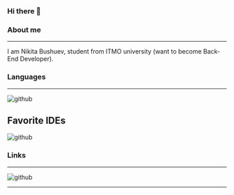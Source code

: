 ### Hi there 👋

### **About me**
---
I am Nikita Bushuev, student from ITMO university (want to become Back-End Developer).


### **Languages**
---
![github](https://img.shields.io/badge/C-00599C?style=for-the-badge&logo=c&logoColor=white)

Favorite IDEs
---
![github](https://img.shields.io/badge/Visual_Studio-5C2D91?style=for-the-badge&logo=visual%20studio&logoColor=white)

### **Links**
---
![github](https://img.shields.io/badge/GitHub-000000?style=for-the-badge&logo=GitHub&logoColor=white)

---
<!--
**DsiDerInKo/DsiDerInKo** is a ✨ _special_ ✨ repository because its `README.md` (this file) appears on your GitHub profile.

Here are some ideas to get you started:

- 🔭 I’m currently working on ...
- 🌱 I’m currently learning ...
- 👯 I’m looking to collaborate on ...
- 🤔 I’m looking for help with ...
- 💬 Ask me about ...
- 📫 How to reach me: ...
- 😄 Pronouns: ...
- ⚡ Fun fact: ...
-->
